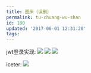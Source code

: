 ```yaml
---
title: 图床（误删）
permalink: tu-chuang-wu-shan
id: 180
updated: '2017-06-01 12:31:20'
tags:
---
```


jwt登录实现:
![](/content/images/2017/06/sso.png)
![](/content/images/2017/06/blog-jwtjwt-diagram.png)
![](/content/images/2017/06/1-SSXUQJ1dWjiUrDoKaaiGLA.png)

iceter:
![](/content/images/2017/05/berries-221193.jpg)

